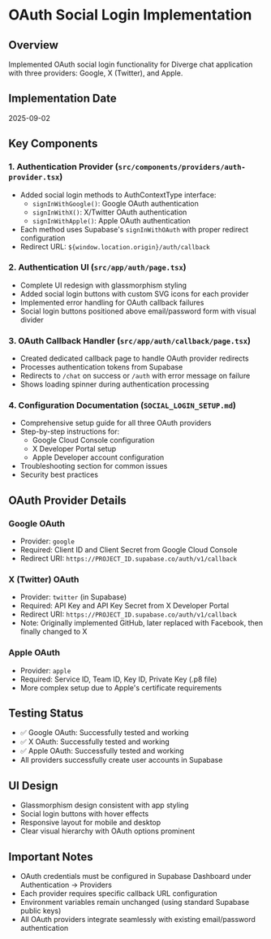 # OAuth Social Login Implementation

## Overview
Implemented OAuth social login functionality for Diverge chat application with three providers: Google, X (Twitter), and Apple.

## Implementation Date
2025-09-02

## Key Components

### 1. Authentication Provider (`src/components/providers/auth-provider.tsx`)
- Added social login methods to AuthContextType interface:
  - `signInWithGoogle()`: Google OAuth authentication
  - `signInWithX()`: X/Twitter OAuth authentication  
  - `signInWithApple()`: Apple OAuth authentication
- Each method uses Supabase's `signInWithOAuth` with proper redirect configuration
- Redirect URL: `${window.location.origin}/auth/callback`

### 2. Authentication UI (`src/app/auth/page.tsx`)
- Complete UI redesign with glassmorphism styling
- Added social login buttons with custom SVG icons for each provider
- Implemented error handling for OAuth callback failures
- Social login buttons positioned above email/password form with visual divider

### 3. OAuth Callback Handler (`src/app/auth/callback/page.tsx`)
- Created dedicated callback page to handle OAuth provider redirects
- Processes authentication tokens from Supabase
- Redirects to `/chat` on success or `/auth` with error message on failure
- Shows loading spinner during authentication processing

### 4. Configuration Documentation (`SOCIAL_LOGIN_SETUP.md`)
- Comprehensive setup guide for all three OAuth providers
- Step-by-step instructions for:
  - Google Cloud Console configuration
  - X Developer Portal setup
  - Apple Developer account configuration
- Troubleshooting section for common issues
- Security best practices

## OAuth Provider Details

### Google OAuth
- Provider: `google`
- Required: Client ID and Client Secret from Google Cloud Console
- Redirect URI: `https://PROJECT_ID.supabase.co/auth/v1/callback`

### X (Twitter) OAuth
- Provider: `twitter` (in Supabase)
- Required: API Key and API Key Secret from X Developer Portal
- Redirect URI: `https://PROJECT_ID.supabase.co/auth/v1/callback`
- Note: Originally implemented GitHub, later replaced with Facebook, then finally changed to X

### Apple OAuth
- Provider: `apple`
- Required: Service ID, Team ID, Key ID, Private Key (.p8 file)
- More complex setup due to Apple's certificate requirements

## Testing Status
- ✅ Google OAuth: Successfully tested and working
- ✅ X OAuth: Successfully tested and working
- ✅ Apple OAuth: Successfully tested and working
- All providers successfully create user accounts in Supabase

## UI Design
- Glassmorphism design consistent with app styling
- Social login buttons with hover effects
- Responsive layout for mobile and desktop
- Clear visual hierarchy with OAuth options prominent

## Important Notes
- OAuth credentials must be configured in Supabase Dashboard under Authentication → Providers
- Each provider requires specific callback URL configuration
- Environment variables remain unchanged (using standard Supabase public keys)
- All OAuth providers integrate seamlessly with existing email/password authentication